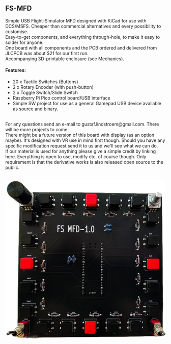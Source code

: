 ## FS-MFD
Simple USB Flight-Simulator MFD designed with KiCad for use with DCS/MSFS. Cheaper than commercial alternatives and every possibility to customise.<br>
Easy-to-get components, and everything through-hole, to make it easy to solder for anyone.<br>
One board with all components and the PCB ordered and delivered from JLCPCB was about $21 for our first run.<br>
Accompanying 3D-printable enclosure (see Mechanics).<br>

#### Features:

* 20 x Tactile Switches (Buttons)
* 2 x Rotary Encoder (with push-button)
* 2 x Toggle Switch/Slide Switch
* Raspberry Pi Pico control board/USB interface
* Simple SW project for use as a general Gamepad USB device available as source and binary.
<br>
For any questions send an e-mail to gustaf.lindstroem@gmail.com. There will be more projects to come.<br>
There might be a future version of this board with display (as an option maybe). It's designed with VR use in mind first though.
Should you have any specific modification request send it to us and we'll see what we can do.<br>
If our material is used for anything please give a simple credit by linking here. Everything is open to use, modify etc. of course though. Only requirement is that the derivative works is also released open source to the public.
<br><br>

![image](https://github.com/exyn/FS-MFD/blob/main/Misc/IMG_20240726_184938577_small.png)
